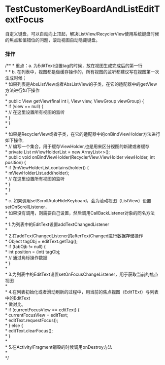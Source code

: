 # TestCustomerKeyBoardAndListEditTextFocus
自定义键盘，可以自动向上顶起，解决ListView/RecyclerView使用系统键盘时候的焦点和值错位的问题，滚动视图自动隐藏键盘。

### 操作
/**
     * 重点：a. 为EditText设置tag的时候，放在视图生成完成后的第一行<br />
     *
     *      b. 在列表中，视图都是做缓存操作的，所有视图的监听都建议写在视图第一次生成时候；<br />
     *         如果列表是AbsListView或者AbsListView的子类，在它的适配器中的getView方法进行如下操作<br />
     *         <br />
     *         public View getView(final int i, View view, ViewGroup viewGroup) {<br />
     *              if (view == null) {<br />
     *                  // 在这里设置所有视图的监听<br />
     *              }<br />
     *         }<br />
     *         <br />
     *         如果是RecyclerView或者子类，在它的适配器中的onBindViewHolder方法进行如下操作,<br />
     *         // 编写一个集合，用于缓存ViewHolder,也是用来区分视图的新建或者缓存<br />
     *         private List<ViewHolder> mViewHolderList = new ArrayList<>();<br />
     *         public void onBindViewHolder(RecyclerView.ViewHolder viewHolder, int position) {<br />
     *              if (!mViewHolderList.contains(holder)) {<br />
     *                  mViewHolderList.add(holder);<br />
     *                  // 在这里设置所有视图的监听<br />
     *              }<br />
     *         }<br />
     *         <br />
     *      c. 如果调用setScrollAutoHideKeyboard，会为滚动视图（ListView）设置setOnScrollListener，<br />
     *      如果没有调用，则需要自己设置，然后调用CallBackListener对象的同名方法<br />
     *      <br />
     * 1.为列表中的EditText设置addTextChangedListener<br />
     * <br />
     * 2.在addTextChangedListener的afterTextChanged进行数据存储操作<br />
     *    Object tagObj = editText.getTag();<br />
     *    if (tabOjb != null) {<br />
     *        int position = (int) tagObj;<br />
     *        // 通过角标操作数据<br />
     *    }<br />
     *  <br />
     * 3.为列表中的EditText设置setOnFocusChangeListener，用于获取当前的焦点视图<br />
     *  <br />
     * 4.在列表初始化或者滑动刷新的过程中，用当前的焦点视图（EditTExt）与列表中的EditText<br />
     *   做对比。<br />
     *   if (currentFocusView == editText) {<br />
     *        currentFocusView = editText;<br />
     *        editText.requestFocus();<br />
     *   } else {<br />
     *        editText.clearFocus();<br />
     *   }<br />
     *  <br />
     * 5.在Activity/Fragment销毁的时候调用onDestroy方法<br />
     * <br />
     */
